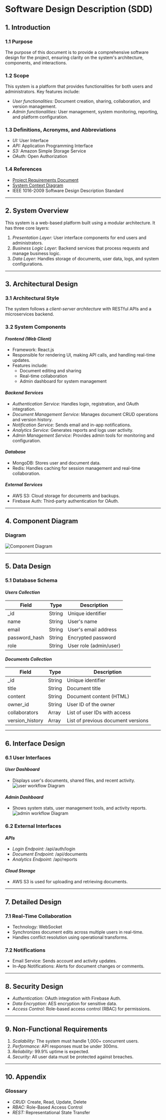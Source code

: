 # Software Design Description (SDD)

## 1. Introduction

### 1.1 Purpose
The purpose of this document is to provide a comprehensive software design for the project, ensuring clarity on the system's architecture, components, and interactions.

### 1.2 Scope
This system is a platform that provides functionalities for both users and administrators. Key features include:
- *User functionalities:* Document creation, sharing, collaboration, and version management.
- *Admin functionalities:* User management, system monitoring, reporting, and platform configuration.

### 1.3 Definitions, Acronyms, and Abbreviations
- *UI:* User Interface
- *API:* Application Programming Interface
- *S3:* Amazon Simple Storage Service
- *OAuth:* Open Authorization

### 1.4 References
- [Project Requirements Document](Project_Requirements.md)
- [System Context Diagram](SystemContextDiagram.md)
- IEEE 1016-2009 Software Design Description Standard

---

## 2. System Overview

This system is a web-based platform built using a modular architecture. It has three core layers:
1. *Presentation Layer:* User interface components for end users and administrators.
2. *Business Logic Layer:* Backend services that process requests and manage business logic.
3. *Data Layer:* Handles storage of documents, user data, logs, and system configurations.

---

## 3. Architectural Design

### 3.1 Architectural Style
The system follows a *client-server architecture* with RESTful APIs and a microservices backend.

### 3.2 System Components
#### *Frontend (Web Client)*
- Framework: React.js
- Responsible for rendering UI, making API calls, and handling real-time updates.
- Features include:
  - Document editing and sharing
  - Real-time collaboration
  - Admin dashboard for system management

#### *Backend Services*
- *Authentication Service:* Handles login, registration, and OAuth integration.
- *Document Management Service:* Manages document CRUD operations and version history.
- *Notification Service:* Sends email and in-app notifications.
- *Analytics Service:* Generates reports and logs user activity.
- *Admin Management Service:* Provides admin tools for monitoring and configuration.

#### *Database*
- MongoDB: Stores user and document data.
- Redis: Handles caching for session management and real-time collaboration.

#### *External Services*
- AWS S3: Cloud storage for documents and backups.
- Firebase Auth: Third-party authentication for OAuth.

---

## 4. Component Diagram
### Diagram
![Component Diagram](ComponentDiagram.jpg)

---

## 5. Data Design

### 5.1 Database Schema
#### *Users Collection*
| Field            | Type    | Description               |
|-------------------|---------|---------------------------|
| _id            | String  | Unique identifier         |
| name           | String  | User's name               |
| email          | String  | User's email address      |
| password_hash  | String  | Encrypted password        |
| role           | String  | User role (admin/user)    |

#### *Documents Collection*
| Field            | Type    | Description                       |
|-------------------|---------|-----------------------------------|
| _id            | String  | Unique identifier                 |
| title          | String  | Document title                    |
| content        | String  | Document content (HTML)           |
| owner_id       | String  | User ID of the owner              |
| collaborators  | Array   | List of user IDs with access      |
| version_history| Array   | List of previous document versions|

---

## 6. Interface Design

### 6.1 User Interfaces
#### *User Dashboard*
- Displays user's documents, shared files, and recent activity.
![user workflow Diagram](UserComponent.jpg)

#### *Admin Dashboard*
- Shows system stats, user management tools, and activity reports.
![admin workflow Diagram](AdminComponent.jpg)

### 6.2 External Interfaces
#### *APIs*
- *Login Endpoint:* /api/auth/login
- *Document Endpoint:* /api/documents
- *Analytics Endpoint:* /api/reports

#### *Cloud Storage*
- AWS S3 is used for uploading and retrieving documents.

---

## 7. Detailed Design

### 7.1 Real-Time Collaboration
- Technology: WebSocket
- Synchronizes document edits across multiple users in real-time.
- Handles conflict resolution using operational transforms.

### 7.2 Notifications
- Email Service: Sends account and activity updates.
- In-App Notifications: Alerts for document changes or comments.

---

## 8. Security Design
- *Authentication:* OAuth integration with Firebase Auth.
- *Data Encryption:* AES encryption for sensitive data.
- *Access Control:* Role-based access control (RBAC) for permissions.

---

## 9. Non-Functional Requirements

1. *Scalability:* The system must handle 1,000+ concurrent users.
2. *Performance:* API responses must be under 300ms.
3. *Reliability:* 99.9% uptime is expected.
4. *Security:* All user data must be protected against breaches.

---

## 10. Appendix

### Glossary
- *CRUD:* Create, Read, Update, Delete
- *RBAC:* Role-Based Access Control
- *REST:* Representational State Transfer
